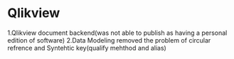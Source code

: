 # Qlikview

1.Qlikview document backend(was not able to publish as having a personal edition of software)
2.Data Modeling removed the problem of circular refrence and Syntehtic key(qualify mehthod and alias)

